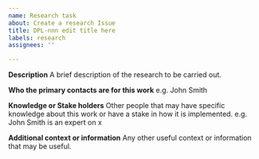 ```yaml
---
name: Research task
about: Create a research Issue
title: DPL-nnn edit title here
labels: research
assignees: ''

---
```


**Description**
A brief description of the research to be carried out.

**Who the primary contacts are for this work**
e.g. John Smith

**Knowledge or Stake holders**
Other people that may have specific knowledge about this work or have a stake in how it is implemented. e.g. John Smith is an expert on x

**Additional context or information**
Any other useful context or information that may be useful.
